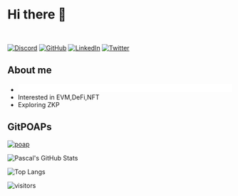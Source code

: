 
# Hi there 👋
<br>
<p> 
    <a href="https://discordapp.com/users/smdk#5751" target="_blank"><img alt="Discord"
        src="https://img.shields.io/badge/Discord-7289DA?style=for-the-badge&logo=discord&logoColor=white"/></a>
    <a href="https://github.com/0xKitetsu-smdk" target="_blank"><img alt="GitHub"
        src="https://img.shields.io/badge/GitHub-100000?style=for-the-badge&logo=github&logoColor=white"/></a>
    <a href="https://www.linkedin.com/in/dineshkumarsm" target="_blank"><img alt="LinkedIn"
        src="https://img.shields.io/badge/linkedin-%230077B5.svg?&style=for-the-badge&logo=linkedin&logoColor=white"/></a>
    <!-- <a href="https://medium.com/" target="_blank"><img alt="Medium"
        src="https://img.shields.io/badge/medium-%2312100E.svg?&style=for-the-badge&logo=medium&logoColor=white"/></a>
    <a href="https://www.reddit.com/user/" target="_blank"><img alt="Reddit"
        src="https://img.shields.io/badge/Reddit-FF4500?style=for-the-badge&logo=reddit&logoColor=white"/></a> -->
    <a href="https://twitter.com/0xKitetsu" target="_blank"><img alt="Twitter"
        src="https://img.shields.io/badge/Twitter-1DA1F2?style=for-the-badge&logo=twitter&logoColor=white"/></a>
</p>

##  About me 
 - ![](solidity_engineer.svg)
 - Interested in EVM,DeFi,NFT
 - Exploring ZKP
<!-- ## Skills
#### ⌨️ Programming languages
- Solidity, Yul, Huff
- Rust

#### ⌨️ Frameworks , Libraries
- [Foundry](https://book.getfoundry.sh/)
- [Hardhat](https://hardhat.org)
- [Truffle Suite](https://trufflesuite.com)
- web3js
- ethersjs
 -->
## GitPOAPs
<p><a href="https://www.gitpoap.io/gp/502"><img src="https://assets.poap.xyz/gitpoap-2022-smol-evm-contributor-2022-logo-1664478575915.png"  alt="poap" height="200" width="200"></a>  </p>
<!--
https://gitpoap-gh-badge.herokuapp.com/badges/0xKitetsu-smdk
[![GitPOAP Badge](https://public-api.gitpoap.io/v1/repo/gitpoap/gitpoap-docs/badge)](https://www.gitpoap.io/gh/gitpoap/gitpoap-docs) 
-->


![Pascal's GitHub Stats](https://github-readme-stats-git-masterrstaa-rickstaa.vercel.app/api?username=0xKitetsu-smdk&count_private=true&show_icons=true&theme=tokyonight)

![Top Langs](https://github-readme-stats-git-masterrstaa-rickstaa.vercel.app/api/top-langs/?username=0xKitetsu-smdk&layout=compact&langs_count=8&theme=tokyonight)

![visitors](https://visitor-badge.glitch.me/badge?page_id=0xdineshkumarsm.count_visitors)
